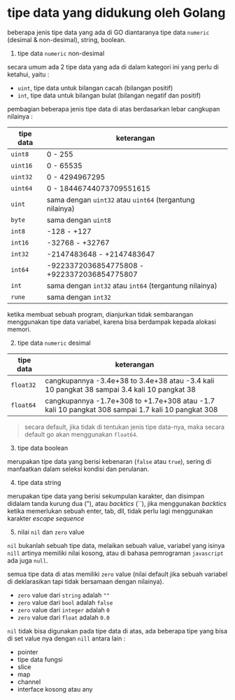 # tipe data yang didukung oleh Golang

beberapa jenis tipe data yang ada di GO diantaranya tipe data `numeric` (desimal & non-desimal), string, boolean.

1. tipe data `numeric` non-desimal

secara umum ada 2 tipe data yang ada di dalam kategori ini yang perlu di ketahui, yaitu :

- `uint`, tipe data untuk bilangan cacah (bilangan positif)
- `int`, tipe data untuk bilangan bulat (bilangan negatif dan positif)

pembagian beberapa jenis tipe data di atas berdasarkan lebar cangkupan nilainya :

| tipe data | keterangan                                               |
| --------- | -------------------------------------------------------- |
| `uint8`   | 0 - 255                                                  |
| `uint16`  | 0 - 65535                                                |
| `uint32`  | 0 - 4294967295                                           |
| `uint64`  | 0 - 18446744073709551615                                 |
| `uint`    | sama dengan `uint32` atau `uint64` (tergantung nilainya) |
| `byte`    | sama dengan `uint8`                                      |
| `int8`    | -128 - +127                                              |
| `int16`   | -32768 - +32767                                          |
| `int32`   | -2147483648 - +2147483647                                |
| `int64`   | -9223372036854775808 - +9223372036854775807              |
| `int`     | sama dengan `int32` atau `int64` (tergantung nilainya)   |
| `rune`    | sama dengan `int32`                                      |

ketika membuat sebuah program, dianjurkan tidak sembarangan menggunakan tipe data variabel, karena bisa berdampak kepada alokasi memori.

2. tipe data `numeric` desimal

|tipe data| keterangan|
|----|----|
|`float32`| cangkupannya -3.4e+38 to 3.4e+38 atau -3.4 kali 10 pangkat 38 sampai 3.4 kali 10 pangkat 38|
|`float64`| cangkupannya -1.7e+308 to +1.7e+308 atau -1.7 kali 10 pangkat 308 sampai 1.7 kali 10 pangkat 308|


> secara default, jika tidak di tentukan jenis tipe data-nya, maka secara default go akan menggunakan `float64`.

3. tipe data boolean

merupakan tipe data yang berisi kebenaran (`false` atau `true`), sering di manfaatkan dalam seleksi kondisi dan perulanan.

4. tipe data string

merupakan tipe data yang berisi sekumpulan karakter, dan disimpan didalam tanda kurung dua ("), atau _backtics_ (``), jika menggunakan _backtics_ ketika memerlukan sebuah enter, tab, dll, tidak perlu lagi menggunakan karakter _escape sequence_ 

5. nilai `nil` dan `zero` value

`nil` bukanlah sebuah tipe data, melaikan sebuah value, variabel yang isinya `nill` artinya memiliki nilai kosong, atau di bahasa pemrograman `javascript` ada juga `null`.

semua tipe data di atas memiliki `zero` value (nilai default jika sebuah variabel di deklarasikan tapi tidak bersamaan dengan nilainya).

- `zero` value dari `string` adalah `""`
- `zero` value dari `bool` adalah `false`
- `zero` value dari `integer` adalah `0`
- `zero` value dari `float` adalah `0.0`

`nil` tidak bisa digunakan pada tipe data di atas, ada beberapa tipe yang bisa di set value nya dengan `nill` antara lain :

- pointer
- tipe data fungsi
- slice
- map
- channel
- interface kosong atau any